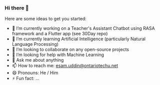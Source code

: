 ### Hi there 👋

<!--
**esam191/esam191** is a ✨ _special_ ✨ repository because its `README.md` (this file) appears on your GitHub profile.
-->
Here are some ideas to get you started:

- 🔭 I’m currently working on a Teacher's Assistant Chatbot using RASA framework and a Flutter app (see 30Day repo)
- 🌱 I’m currently learning Artificial Intelligence (particularly Natural Language Processing)
- 👯 I’m looking to collaborate on any open-source projects
- 🤔 I’m looking for help with Machine Learning
- 💬 Ask me about anything
- 📫 How to reach me: esam.uddin@ontariotechu.net 
- 😄 Pronouns: He / Him
- ⚡ Fun fact: ...


